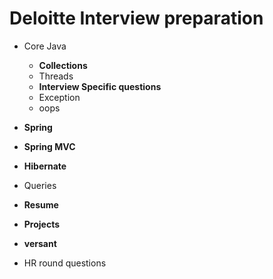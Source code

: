 Deloitte Interview preparation
=

+ Core Java
	- **Collections**
	- Threads
	- **Interview Specific questions**
	- Exception
	- oops

+ **Spring**
+ **Spring MVC**
+ **Hibernate**
+ Queries
+ **Resume**
+ **Projects**
+ **versant**
+ HR round questions
